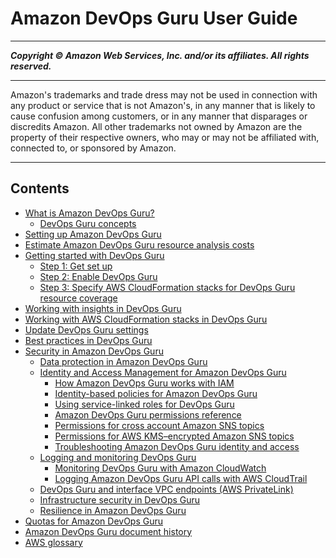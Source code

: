 # Amazon DevOps Guru User Guide

-----
*****Copyright &copy; Amazon Web Services, Inc. and/or its affiliates. All rights reserved.*****

-----
Amazon's trademarks and trade dress may not be used in 
     connection with any product or service that is not Amazon's, 
     in any manner that is likely to cause confusion among customers, 
     or in any manner that disparages or discredits Amazon. All other 
     trademarks not owned by Amazon are the property of their respective
     owners, who may or may not be affiliated with, connected to, or 
     sponsored by Amazon.

-----
## Contents
+ [What is Amazon DevOps Guru?](welcome.md)
   + [DevOps Guru concepts](concepts.md)
+ [Setting up Amazon DevOps Guru](setting-up.md)
+ [Estimate Amazon DevOps Guru resource analysis costs](cost-estimate.md)
+ [Getting started with DevOps Guru](getting-started.md)
   + [Step 1: Get set up](get-set-up.md)
   + [Step 2: Enable DevOps Guru](getting-started-enable-service.md)
   + [Step 3: Specify AWS CloudFormation stacks for DevOps Guru resource coverage](configure-stacks.md)
+ [Working with insights in DevOps Guru](working-with-insights.md)
+ [Working with AWS CloudFormation stacks in DevOps Guru](working-with-cfn-stacks.md)
+ [Update DevOps Guru settings](update-settings.md)
+ [Best practices in DevOps Guru](best-practices.md)
+ [Security in Amazon DevOps Guru](security.md)
   + [Data protection in Amazon DevOps Guru](data-protection.md)
   + [Identity and Access Management for Amazon DevOps Guru](security-iam.md)
      + [How Amazon DevOps Guru works with IAM](security_iam_service-with-iam.md)
      + [Identity-based policies for Amazon DevOps Guru](security_iam_id-based-policy-examples.md)
      + [Using service-linked roles for DevOps Guru](using-service-linked-roles.md)
      + [Amazon DevOps Guru permissions reference](auth-and-access-control-permissions-reference.md)
      + [Permissions for cross account Amazon SNS topics](sns-required-permissions.md)
      + [Permissions for AWS KMS–encrypted Amazon SNS topics](sns-kms-permissions.md)
      + [Troubleshooting Amazon DevOps Guru identity and access](security_iam_troubleshoot.md)
   + [Logging and monitoring DevOps Guru](monitoring-overview.md)
      + [Monitoring DevOps Guru with Amazon CloudWatch](monitoring-cloudwatch.md)
      + [Logging Amazon DevOps Guru API calls with AWS CloudTrail](logging-using-cloudtrail.md)
   + [DevOps Guru and interface VPC endpoints (AWS PrivateLink)](vpc-interface-endpoints.md)
   + [Infrastructure security in DevOps Guru](infrastructure-security.md)
   + [Resilience in Amazon DevOps Guru](disaster-recovery-resiliency.md)
+ [Quotas for Amazon DevOps Guru](quotas.md)
+ [Amazon DevOps Guru document history](doc-history.md)
+ [AWS glossary](glossary.md)